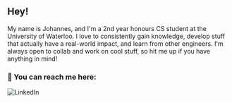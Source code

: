 ## Hey!

My name is Johannes, and I'm a 2nd year honours CS student at the University of Waterloo. I love to consistently gain knowledge, develop stuff that actually have a real-world impact, and learn from other engineers. I'm always open to collab and work on cool stuff, so hit me up if you have anything in mind!

### 🔗 You can reach me here:

<div style="display: flex; gap: 10px;">
  <a href="https://www.linkedin.com/in/johannes-tampere/" target="_blank" rel="noopener noreferrer" style="text-decoration: none;">
    <img src="https://img.shields.io/badge/LinkedIn-blue?style=for-the-badge&logo=linkedin&logoColor=white" alt="LinkedIn"/>
  </a>
</div>
